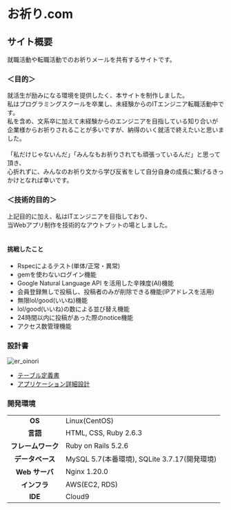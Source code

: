 # お祈り.com

## サイト概要

就職活動や転職活動でのお祈りメールを共有するサイトです。<br>


### ＜目的＞

就活生が励みになる環境を提供したく、本サイトを制作しました。<br>
私はプログラミングスクールを卒業し、未経験からのITエンジニア転職活動中です。<br>
私を含め、文系卒に加えて未経験からのエンジニアを目指している知り合いが<br>
企業様からお祈りされることが多いですが、納得のいく就活で終えたいと思いました。<br>
<br>
「私だけじゃないんだ」「みんなもお祈りされても頑張っているんだ」と思って頂き、<br>
心折れずに、みんなのお祈り文から学び反省をして自分自身の成長に繋げるきっかけとなれば幸いです。<br>

### ＜技術的目的＞

上記目的に加え、私はITエンジニアを目指しており、<br>
当Webアプリ制作を技術的なアウトプットの場としました。<br>
<br>

#### 挑戦したこと
- Rspecによるテスト(単体/正常・異常)
- gemを使わないログイン機能
- Google Natural Language API を活用した辛辣度(AI)機能
- 会員登録無しで投稿し、投稿者のみが削除できる機能(IPアドレスを活用)
- 無限lol/good(いいね)機能
- lol/good(いいね)の数による並び替え機能
- 24時間以内に投稿があった際のnotice機能
- アクセス数管理機能

### 設計書
![er_oinori](https://user-images.githubusercontent.com/92353507/163299089-5d769e32-d233-4ba9-a79f-f2eb4f2095ed.png)
- [テーブル定義書](https://docs.google.com/spreadsheets/d/1DMuRtC2PukbXW2W_3gKG85c0emMfW7MoTK6T70ZWwQY/edit?usp=sharing)
- [アプリケーション詳細設計](https://docs.google.com/spreadsheets/d/1ZkJgliSXROmLoB-JKmI2I0Qp8RcFxx2WYflJvdzIj6w/edit?usp=sharing)

### 開発環境

|                    |                                              |
| :----------------: | :------------------------------------------- |
|       **OS**       | Linux(CentOS)                                |
|      **言語**      | HTML, CSS, Ruby 2.6.3            |
| **フレームワーク** | Ruby on Rails 5.2.6                          |
|  **データベース**  | MySQL 5.7(本番環境), SQLite 3.7.17(開発環境) |
|   **Web サーバ**   | Nginx 1.20.0                                 |
|    **インフラ**    | AWS(EC2, RDS)                                |
|      **IDE**       | Cloud9                                       |